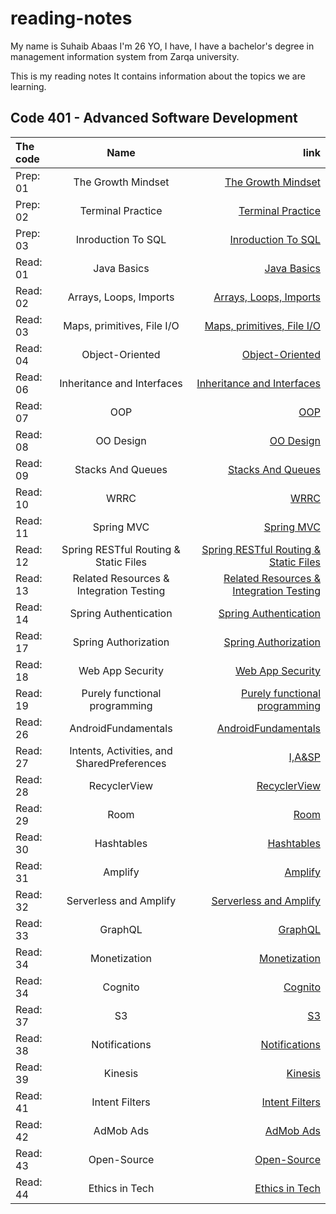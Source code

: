 # reading-notes

My name is Suhaib Abaas I'm 26 YO, I have, I have a bachelor's degree in management information system from Zarqa university.

This is my reading notes It contains information about the topics we are learning.

## Code 401 - Advanced Software Development

| The code      | Name          | link  |
| :------------ |:-------------:| -----:|
|  Prep: 01     | The Growth Mindset | [The Growth Mindset](https://suhibabbas.github.io/reading-notes/TheGrowthMindset) |
|  Prep: 02     | Terminal Practice  | [Terminal Practice](https://suhibabbas.github.io/reading-notes/TerminalPractice)  |
|  Prep: 03     | Inroduction To SQL | [Inroduction To SQL](https://suhibabbas.github.io/reading-notes/InroductionToSQL)  |
|  Read: 01     | Java Basics        | [Java Basics](https://suhibabbas.github.io/reading-notes/JavaBasics)  |
|  Read: 02     | Arrays, Loops, Imports    | [Arrays, Loops, Imports](https://suhibabbas.github.io/reading-notes/Arrays) |
|  Read: 03     | Maps, primitives, File I/O| [Maps, primitives, File I/O](https://suhibabbas.github.io/reading-notes/map) |
|  Read: 04     | Object-Oriented           | [Object-Oriented](https://suhibabbas.github.io/reading-notes/oop) |
|  Read: 06     | Inheritance and Interfaces           | [Inheritance and Interfaces](https://suhibabbas.github.io/reading-notes/ini) |
|  Read: 07     |  OOP          | [OOP](https://suhibabbas.github.io/reading-notes/oop) |
|  Read: 08     |  OO Design    | [OO Design](https://suhibabbas.github.io/reading-notes/OODesign) |
|  Read: 09     |  Stacks And Queues    | [Stacks And Queues](https://suhibabbas.github.io/reading-notes/StacksAndQueues) |
|  Read: 10     |  WRRC          | [WRRC](https://suhibabbas.github.io/reading-notes/WRRC) |
|  Read: 11     |  Spring MVC    | [Spring MVC](https://suhibabbas.github.io/reading-notes/Spring) |
|  Read: 12     |  Spring RESTful Routing & Static Files    | [Spring RESTful Routing & Static Files](https://suhibabbas.github.io/reading-notes/Spring2) |
|  Read: 13     |  Related Resources & Integration Testing    | [Related Resources & Integration Testing](https://suhibabbas.github.io/reading-notes/reading13) |
|  Read: 14     |  Spring Authentication    | [Spring Authentication](https://suhibabbas.github.io/reading-notes/authentication) |
|  Read: 17     |  Spring Authorization    | [Spring Authorization](https://suhibabbas.github.io/reading-notes/Authorization) |
|  Read: 18     |  Web App Security    | [Web App Security](https://suhibabbas.github.io/reading-notes/security) |
|  Read: 19    |  Purely functional programming    | [Purely functional programming](https://suhibabbas.github.io/reading-notes/PFG)|
|  Read: 26    |  AndroidFundamentals    | [AndroidFundamentals](https://suhibabbas.github.io/reading-notes/AndroidFundamentals)|
|  Read: 27    |   Intents, Activities, and SharedPreferences    | [I,A&SP](https://suhibabbas.github.io/reading-notes/reading27)|
|  Read: 28    |   RecyclerView    | [RecyclerView](https://suhibabbas.github.io/reading-notes/RecyclerView)|
|  Read: 29    |   Room    | [Room](https://suhibabbas.github.io/reading-notes/Room)|
|  Read: 30    |   Hashtables    | [Hashtables](https://suhibabbas.github.io/reading-notes/Hashtables)|
|  Read: 31    |   Amplify    | [Amplify](https://suhibabbas.github.io/reading-notes/Amplify)|
|  Read: 32    |  Serverless and Amplify    | [Serverless and Amplify](https://suhibabbas.github.io/reading-notes/ServerlessAndAmplify)|
|  Read: 33    |  GraphQL    | [GraphQL](https://suhibabbas.github.io/reading-notes/GraphQL)|
|  Read: 34    |  Monetization    | [Monetization](https://suhibabbas.github.io/reading-notes/Monetization)|
|  Read: 34    |  Cognito    | [Cognito](https://suhibabbas.github.io/reading-notes/Cognito)|
|  Read: 37    |  S3    | [S3](https://suhibabbas.github.io/reading-notes/s3)|
|  Read: 38    |  Notifications    | [Notifications](https://suhibabbas.github.io/reading-notes/Notifications)|
|  Read: 39    |  Kinesis    | [Kinesis](https://suhibabbas.github.io/reading-notes/Kinesis)|
|  Read: 41    |  Intent Filters    | [Intent Filters](https://suhibabbas.github.io/reading-notes/Filters)|
|  Read: 42    |  AdMob Ads  | [AdMob Ads](https://suhibabbas.github.io/reading-notes/read42)
|  Read: 43    |  Open-Source    | [Open-Source](https://suhibabbas.github.io/reading-notes/OpenSource)|
|  Read: 44    |  Ethics in Tech    | [Ethics in Tech](https://suhibabbas.github.io/reading-notes/EthicsInTech)|
